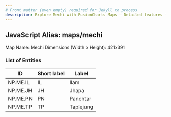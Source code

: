 ```yaml
---
# Front matter (even empty) required for Jekyll to process
description: Explore Mechi with FusionCharts Maps – Detailed features for seamless integration. Try now & enhance your data visualization today! 
---
```


## JavaScript Alias: maps/mechi

Map Name: Mechi
Dimensions (Width x Height): 421x391






### List of Entities

ID | Short label | Label
---|---|---|
NP.ME.IL|IL|Ilam
NP.ME.JH|JH|Jhapa
NP.ME.PN|PN|Panchtar
NP.ME.TP|TP|Taplejung